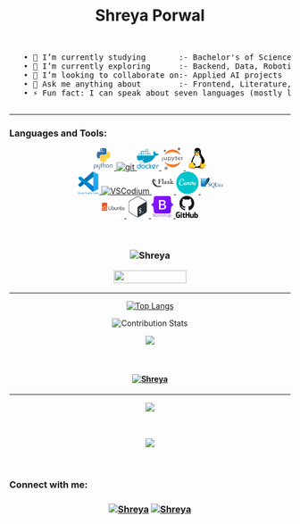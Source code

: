 <h1 align="center" color="cyan">Shreya Porwal</h1><br>


<p align="center">
  <pre color="teal">
   &bull; 🔭 I’m currently studying       :- Bachelor's of Science at Indian Institute of Technology, Madras
   &bull; 🌱 I’m currently exploring      :- Backend, Data, Robotics
   &bull; 👯 I’m looking to collaborate on:- Applied AI projects
   &bull; 💬 Ask me anything about        :- Frontend, Literature, Graphic Design
   &bull; ⚡ Fun fact: I can speak about seven languages (mostly local) 😎 
 </pre>

<hr/>

<h3 align="left">Languages and Tools:</h3>
<p align="center">
<a href="https://www.python.org/" target="_blank"> <img src="https://github.com/devicons/devicon/blob/master/icons/python/python-original-wordmark.svg" alt="Python" width="40" height="40"/> </a>
<!-- <a href="https://www.tensorflow.org/" target="_blank"> <img src="https://github.com/devicons/devicon/blob/master/icons/tensorflow/tensorflow-original.svg" alt="TensorFlow" width="40" height="40"/> </a> -->
<!-- <a href="https://www.cprogramming.com/" target="_blank"> <img src="https://raw.githubusercontent.com/devicons/devicon/master/icons/c/c-original.svg" alt="c" width="40" height="40"/> </a> <a href="https://www.w3schools.com/cpp/" target="_blank"> <img src="https://raw.githubusercontent.com/devicons/devicon/master/icons/cplusplus/cplusplus-original.svg" alt="cplusplus" width="40" height="40"/> </a> <a href="https://www.w3schools.com/css/" target="_blank"> -->
<a href="https://git-scm.com/" target="_blank"> <img src="https://www.vectorlogo.zone/logos/git-scm/git-scm-icon.svg" alt="git" width="40" height="40"/> </a> 
<a href="https://www.docker.com/" target="_blank"> <img src="https://github.com/devicons/devicon/blob/master/icons/docker/docker-plain-wordmark.svg" alt="Docker" width="40" height="40"/> </a>
<a href="https://jupyter.org/" target="_blank"> <img src="https://github.com/devicons/devicon/blob/master/icons/jupyter/jupyter-original-wordmark.svg" alt="Jupyter" width="40" height="40"/> </a>
<!-- <a href="https://www.arduino.cc/" target="_blank"> <img src="https://github.com/devicons/devicon/blob/master/icons/arduino/arduino-original-wordmark.svg" alt="Arduino" width="40" height="40"/> </a> -->
<a href="https://www.linux.org/" target="_blank"> <img src="https://github.com/devicons/devicon/blob/master/icons/linux/linux-original.svg" alt="Linux" width="40" height="40"/> </a> <br>
<!-- <a href="https://www.mysql.com/" target="_blank"> <img src="https://github.com/devicons/devicon/blob/master/icons/mysql/mysql-original-wordmark.svg" alt="mysql" width="40" height="40"/> </a> -->
<!-- <a href="https://www.raspberrypi.org/" target="_blank"> <img src="https://github.com/devicons/devicon/blob/master/icons/raspberrypi/raspberrypi-original.svg" alt="Rpi" width="40" height="40"/> </a> -->
<a href="https://code.visualstudio.com/" target="_blank"> <img src="https://github.com/devicons/devicon/blob/master/icons/vscode/vscode-original-wordmark.svg" alt="VSCode" width="40" height="40"/> </a>
<a href="https://vscodium.com/" target="_blank"> <img src="" alt="VSCodium" width="40" height="40"/> </a>
<a href="https://flask.palletsprojects.com/" target="_blank"> <img src="https://github.com/devicons/devicon/blob/master/icons/flask/flask-original-wordmark.svg" alt="Flask" width="40" height="40"/> </a>
<a href="https://www.canva.com/" target="_blank"> <img src="https://github.com/devicons/devicon/blob/master/icons/canva/canva-original.svg" alt="Canva" width="40" height="40"/> </a>
<a href="https://www.sqlite.org/" target="_blank"> <img src="https://github.com/devicons/devicon/blob/master/icons/sqlite/sqlite-original-wordmark.svg" alt="SQLite" width="40" height="40"/> </a>
  <br>
<a href="https://ubuntu.com/" target="_blank"> <img src="https://github.com/devicons/devicon/blob/master/icons/ubuntu/ubuntu-original-wordmark.svg" alt="Ubuntu" width="40" height="40"/> </a>
<a href="https://www.gnu.org/software/bash/" target="_blank"> <img src="https://github.com/devicons/devicon/blob/master/icons/bash/bash-original.svg" alt="Bash" width="40" height="40"/> </a>
<a href="https://getbootstrap.com/" target="_blank"> <img src="https://github.com/devicons/devicon/blob/master/icons/bootstrap/bootstrap-original-wordmark.svg" alt="Bootstrap" width="40" height="40"/> </a>
<a href="https:/github.com/" target="_blank"> <img src="https://github.com/devicons/devicon/blob/master/icons/github/github-original-wordmark.svg" alt="Github" width="40" height="40"/> </a>
</p><br>


<h3 align="center"> <img src="https://komarev.com/ghpvc/?username=Gautam-flash&label=Profile%20views&color=008080&style=plastic" height=24 width=130 alt="Shreya" /> </h3>

<p align="center"><a href="https://akshaygautam.me"><img src="https://img.shields.io/website?url=https://akshaygautam.me&logo=github&style=plastic" height=23 width=130/></a></p><hr>


<div align="center">


[![Top Langs](https://github-readme-stats.vercel.app/api/top-langs/?username=porwalshreyaa)](https://github.com/porwalshreyaa/github-readme-stats) <br>



![Contribution Stats](https://github-readme-stats.vercel.app/api?username=porwalshreyaa&show_icons=true&locale=en&theme=cobalt) <br>



</div>

<p align="center"><img src="https://github-readme-streak-stats.herokuapp.com/?user=porwalshreyaa&theme=holi"/></p><br>
<h4 align="center"> <a href="https://github.com/ryo-ma/github-profile-trophy"><img src="https://github-profile-trophy.vercel.app/?username=porwalshreyaa&theme=dark&row=2&column=4" alt="Shreya" /></a></h4><hr>
<p align="center"><img src="https://stats.quine.sh/shreyaporwal/topics-over-time?theme=dark)](https://quine.sh?utm_source=widgets&utm_campaign=shreyaporwal" /></p><br>


<p align="center"><img src="https://github-readme-stats.vercel.app/api?username=porwalshreyaa&repo=github-readme-stats&cache_seconds=86400&theme=holi" /></p><br>




<h3 align="left">Connect with me:</h3>
<h3 align="center">
<a href="https://twitter.com/IamShreyaPorwal" target="blank"><img align="center" src="https://raw.githubusercontent.com/rahuldkjain/github-profile-readme-generator/master/src/images/icons/Social/twitter.svg" alt="Shreya" height="30" width="40" /></a>
<a href="https://www.linkedin.com/in/porwalshreya" target="blank"><img align="center" src="https://raw.githubusercontent.com/rahuldkjain/github-profile-readme-generator/master/src/images/icons/Social/linked-in-alt.svg" alt="Shreya" height="30" width="40" /></a>
</h3>


 
 <br>

